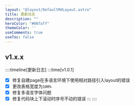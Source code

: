 ```yaml
---
layout: "@layout/DefaultMdLayout.astro"
title: 更新日志
description: ""
heroColor: "#007aff"
themeColor: ''
useComments: true
useToc: false
---
```


## v1.x.x

::::timeline[更新日志]
:::time[v1.0.1]
- [x] 修复自建page在多语言环境下使用相对路径引入layout的错误
- [x] 更改表格宽度为`100%`
- [x] 修复多语言字体问题
- [x] 修复代码块上下滚动时序号不动的错误
:::
::::